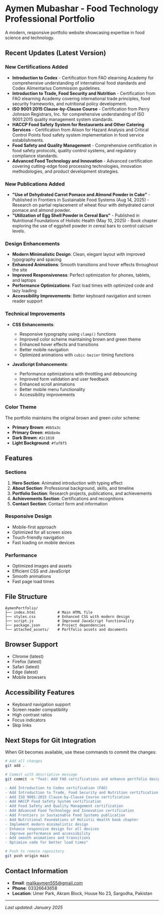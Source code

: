 # Aymen Mubashar - Food Technology Professional Portfolio

A modern, responsive portfolio website showcasing expertise in food science and technology.

## Recent Updates (Latest Version)

### New Certifications Added
- **Introduction to Codex** - Certification from FAO elearning Academy for comprehensive understanding of international food standards and Codex Alimentarius Commission guidelines.
- **Introduction to Trade, Food Security and Nutrition** - Certification from FAO elearning Academy covering international trade principles, food security frameworks, and nutritional policy development.
- **ISO 9001:2015 Clause-by-Clause Course** - Certification from Perry Johnson Registrars, Inc. for comprehensive understanding of ISO 9001:2015 quality management system standards.
- **HACCP Food Safety System for Restaurants and Other Catering Services** - Certification from Alison for Hazard Analysis and Critical Control Points food safety system implementation in food service establishments.
- **Food Safety and Quality Management** - Comprehensive certification in food safety protocols, quality control systems, and regulatory compliance standards.
- **Advanced Food Technology and Innovation** - Advanced certification covering cutting-edge food processing technologies, innovation methodologies, and product development strategies.

### New Publications Added
- **"Use of Dehydrated Carrot Pomace and Almond Powder in Cake"** - Published in Frontiers in Sustainable Food Systems (Aug 14, 2025) - Research on partial replacement of wheat flour with dehydrated carrot pomace and almond powder.
- **"Utilization of Egg Shell Powder in Cereal Bars"** - Published in Nutritional Foundations of Holistic Health (May 10, 2025) - Book chapter exploring the use of eggshell powder in cereal bars to control calcium levels.

### Design Enhancements
- **Modern Minimalistic Design**: Clean, elegant layout with improved typography and spacing
- **Enhanced Animations**: Smooth transitions and hover effects throughout the site
- **Improved Responsiveness**: Perfect optimization for phones, tablets, and laptops
- **Performance Optimizations**: Fast load times with optimized code and lazy loading
- **Accessibility Improvements**: Better keyboard navigation and screen reader support

### Technical Improvements
- **CSS Enhancements**:
  - Responsive typography using `clamp()` functions
  - Improved color scheme maintaining brown and green theme
  - Enhanced hover effects and transitions
  - Better mobile navigation
  - Optimized animations with `cubic-bezier` timing functions

- **JavaScript Enhancements**:
  - Performance optimizations with throttling and debouncing
  - Improved form validation and user feedback
  - Enhanced scroll animations
  - Better mobile menu functionality
  - Accessibility improvements

### Color Theme
The portfolio maintains the original brown and green color scheme:
- **Primary Brown**: `#8b5a3c`
- **Primary Green**: `#6b8e4e`
- **Dark Brown**: `#2c1810`
- **Light Background**: `#faf8f5`

## Features

### Sections
1. **Hero Section**: Animated introduction with typing effect
2. **About Section**: Professional background, skills, and timeline
3. **Portfolio Section**: Research projects, publications, and achievements
4. **Achievements Section**: Certifications and recognitions
5. **Contact Section**: Contact form and information

### Responsive Design
- Mobile-first approach
- Optimized for all screen sizes
- Touch-friendly navigation
- Fast loading on mobile devices

### Performance
- Optimized images and assets
- Efficient CSS and JavaScript
- Smooth animations
- Fast page load times

## File Structure
```
AymenPortfolio/
├── index.html          # Main HTML file
├── styles.css          # Enhanced CSS with modern design
├── script.js           # Improved JavaScript functionality
├── package.json        # Project dependencies
└── attached_assets/    # Portfolio assets and documents
```

## Browser Support
- Chrome (latest)
- Firefox (latest)
- Safari (latest)
- Edge (latest)
- Mobile browsers

## Accessibility Features
- Keyboard navigation support
- Screen reader compatibility
- High contrast ratios
- Focus indicators
- Skip links

## Next Steps for Git Integration
When Git becomes available, use these commands to commit the changes:

```bash
# Add all changes
git add .

# Commit with descriptive message
git commit -m "feat: Add FAO certifications and enhance portfolio design

- Add Introduction to Codex certification (FAO)
- Add Introduction to Trade, Food Security and Nutrition certification (FAO)
- Add ISO 9001:2015 Clause-by-Clause Course certification
- Add HACCP Food Safety System certification
- Add Food Safety and Quality Management certification
- Add Advanced Food Technology and Innovation certification
- Add Frontiers in Sustainable Food Systems publication
- Add Nutritional Foundations of Holistic Health book chapter
- Implement modern minimalistic design
- Enhance responsive design for all devices
- Improve performance and accessibility
- Add smooth animations and transitions
- Optimize code for better load times"

# Push to remote repository
git push origin main
```

## Contact Information
- **Email**: malikaymen555@gmail.com
- **Phone**: 03326643658
- **Location**: Umer Park, Akram Block, House No 23, Sargodha, Pakistan

---

*Last updated: January 2025*
